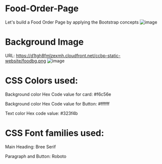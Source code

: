 # Food-Order-Page
 Let's build a Food Order Page by applying the Bootstrap concepts
 ![image](https://github.com/user-attachments/assets/14ed8a9c-a6f6-46d5-8f78-700768010bbb)

# Background Image
URL: https://d1tgh8fmlzexmh.cloudfront.net/ccbp-static-website/foodbg.png
![image](https://github.com/user-attachments/assets/4fccd813-ea5e-41a6-8631-79f17c4f9cf7)

# CSS Colors used:

Background color Hex Code value for card:
#f6c56e

Background color Hex Code value for Button:
#ffffff

Text color Hex code value:
#323f4b

# CSS Font families used:

Main Heading: Bree Serif

Paragraph and Button: Roboto
